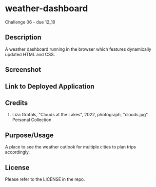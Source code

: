 # weather-dashboard
Challenge 06 - due 12_19

## Description
A weather dashboard running in the browser which features dynamically updated HTML and CSS.

## Screenshot

## Link to Deployed Application

## Credits
1. Liza Grafals, "Clouds at the Lakes", 2022, photograph, "clouds.jpg" Personal Collection

## Purpose/Usage
A place to see the weather outlook for multiple cities to plan trips accordingly.

## License
Please refer to the LICENSE in the repo.